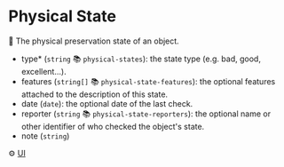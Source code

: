 # Physical State

🧱 The physical preservation state of an object.

- type\* (`string` 📚 `physical-states`): the state type (e.g. bad, good, excellent...).
- features (`string[]` 📚 `physical-state-features`): the optional features attached to the description of this state.
- date (`date`): the optional date of the last check.
- reporter (`string` 📚 `physical-state-reporters`): the optional name or other identifier of who checked the object's state.
- note (`string`)

⚙️ [UI](https://github.com/vedph/cadmus-bricks-shell-v2/blob/master/projects/myrmidon/cadmus-mat-physical-state/README.md)
